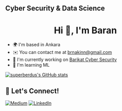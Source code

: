 Cyber Security & Data Science
------------------------------------

<h1 align="center">Hi 👋, I'm Baran</h1>

* 🌍  I'm based in Ankara
* ✉️  You can contact me at [brnakinn@gmail.com](mailto:brnakinn@gmail.com)
* 🚀  I'm currently working on [Barikat Cyber Security](https://www.barikat.com.tr)
* 🧠  I'm learning ML

<a href="http://www.github.com/superberdus"><img src="https://github-readme-stats.vercel.app/api?username=superberdus&show_icons=true&hide=&count_private=true&title_color=0891b2&text_color=ffffff&icon_color=0891b2&bg_color=1c1917&hide_border=true&show_icons=true" alt="superberdus's GitHub stats" /></a>


## 🔗 Let's Connect!
<a href="https://medium.com/@brnakin" target="_blank"><img alt="Medium" src="https://img.shields.io/badge/medium-%2312100E.svg?&style=for-the-badge&logo=medium&logoColor=white" /></a>
<a href="https://www.linkedin.com/in/baranakın/" target="_blank"><img alt="LinkedIn" src="https://img.shields.io/badge/linkedin-%230077B5.svg?&style=for-the-badge&logo=linkedin&logoColor=white" /></a>

